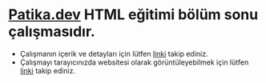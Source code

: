 # [Patika.dev](https://www.patika.dev/tr) HTML eğitimi bölüm sonu çalışmasıdır.
* Çalışmanın içerik ve detayları için lütfen [linki](https://app.patika.dev/courses/html/bolum-sonu2) takip ediniz.
* Çalışmayı tarayıcınızda websitesi olarak görüntüleyebilmek için lütfen [linki](https://dilara-koc.github.io/kodluyoruzilkrepo/HTML_Bolum_Sonu_Calismasi/index.html) takip ediniz.